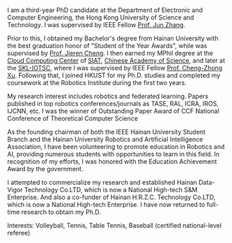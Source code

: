 I am a third-year PhD candidate at the Department of Electronic and Computer Engineering, the Hong Kong University of Science and Technology. I was supervised by IEEE Fellow [Prof. Jun Zhang](https://eejzhang.people.ust.hk/).

Prior to this, I obtained my Bachelor's degree from Hainan University with the best graduation honor of "Student of the Year Awards", while was supervised by [Prof. Jieren Cheng](https://hd.hainanu.edu.cn/cs/info/1104/1857.htm). I then earned my MPhil degree at the [Cloud Computing Center](http://cloud.siat.ac.cn/cloud/) of [SIAT](https://www.siat.ac.cn/), [Chinese Academy of Science](https://www.cas.cn/), and later at the [SKL-IOTSC](https://skliotsc.um.edu.mo/), where I was supervised by IEEE Fellow [Prof. Cheng-Zhong Xu](https://www.fst.um.edu.mo/personal/czxu/). Following that, I joined HKUST for my Ph.D. studies and completed my coursework at the Robotics Institute during the first two years.

My research interest includes robotics and federated learning. Papers published in top robotics conferences/journals as TASE, RAL, ICRA, IROS, IJCNN, etc. I was the winner of Outstanding Paper Award of CCF National Conference of Theoretical Computer Science

As the founding chairman of both the IEEE Hainan University Student Branch and the Hainan University Robotics and Artificial Intelligence Association, I have been volunteering to promote education in Robotics and AI, providing numerous students with opportunities to learn in this field. In recognition of my efforts, I was honored with the Education Achievement Award by the government.

I attempted to commercialize my research and established Hainan Data-Vigor Technology Co.LTD, which is now a National High-tech S&M Enterprise. And also a co-funder of Hainan H.R.Z.C. Technology Co.LTD, which is now a National High-tech Enterprise. I have now returned to full-time research to obtain my Ph.D.

Interests: Volleyball, Tennis, Table Tennis, Baseball (certified national-level referee)
